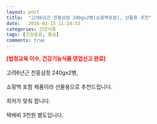 ```yaml
---
layout: post
title:  "고려6년근 천홍삼정 240gx2병(쇼핑백포함), 선물용 추천"
date:   2016-02-15 11:24:53
categories: 건강식품
tags: [건강음료, 홍삼]
comments: true
---
```


<strong><span style="color: rgb(255, 0, 0);">[법정교육 이수, 건강기능식품 영업신고 완료]</span></strong>
<br><br>
고려6년근 천홍삼정 240gx2병, 
<br><br>
쇼핑백 포함 제품이라 선물용으로 추천드립니다. 
<br><br>
최저가 맞춰 팝니다.
<br><br>
택배비 3천원 별도입니다. 
<br>
<br>
<img class="image" src="https://1.bp.blogspot.com/-G-Wvv3VGXgc/W-ikG8glYdI/AAAAAAAAAuQ/qv9slmuNDSAOKDFmjbE5IEuVuMsMRGqegCLcBGAs/s1600/4573547456.jpg" alt=""/>
<br>
<br>
<img class="image" src="http://www.nbbang.co.kr/data/webedit/20170919144956_okhovazp.jpg" alt=""/>
